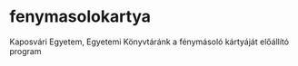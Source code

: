 # fenymasolokartya
Kaposvári Egyetem, Egyetemi Könyvtáránk a fénymásoló kártyáját előállító program
